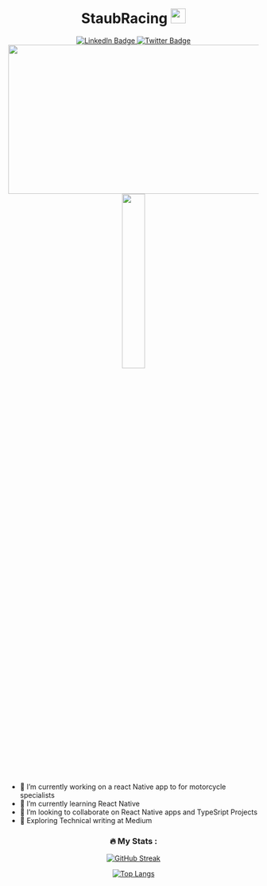 <div id="header" align="center">
<h1>
  StaubRacing
  <img src="https://media.giphy.com/media/hvRJCLFzcasrR4ia7z/giphy.gif" width="30px"/>
</h1>

<div id="badges">
    <a href="https://www.linkedin.com/in/christopher-staub-engineer/">
        <img src="https://img.shields.io/badge/LinkedIn-blue?style=for-the-badge&logo=linkedin&logoColor=white" alt="LinkedIn Badge"/>
    </a>
    <a href="https://twitter.com/StaubRacing106">
        <img src="https://img.shields.io/badge/Twitter-blue?style=for-the-badge&logo=twitter&logoColor=white" alt="Twitter Badge"/>
    </a>
</div>
<div>
<img src="https://komarev.com/ghpvc/?username=staubracing&style=flat-square&color=blue" alt=""/>
</div>
</div>
<div align="center">
  <img src="https://media.giphy.com/media/dWesBcTLavkZuG35MI/giphy.gif" width="600" height="300"/>
</div>

<div align="center">
  <img src="/image.jpg" width="30%" height="30%"/>
</div>

- 🔭 I’m currently working on a react Native app to for motorcycle specialists
- 🌱 I’m currently learning React Native
- 👯 I’m looking to collaborate on React Native apps and TypeSript Projects
- 💬 Exploring Technical writing at Medium

<div align="center">

### :fire: My Stats :

[![GitHub Streak](http://github-readme-streak-stats.herokuapp.com?user=staubracing&theme=dark&background=000000)](https://git.io/streak-stats)

[![Top Langs](https://github-readme-stats.vercel.app/api/top-langs/?username=staubracing&layout=compact&theme=vision-friendly-dark)](https://github.com/anuraghazra/github-readme-stats)

</div>

